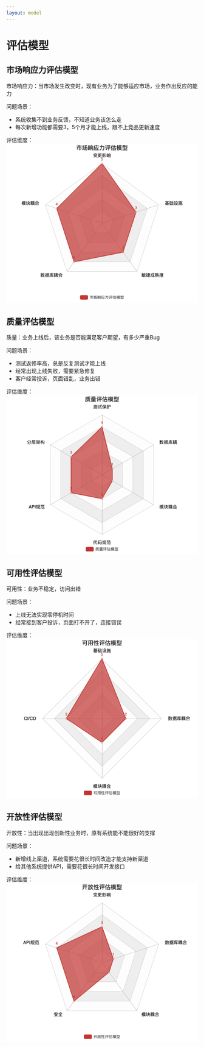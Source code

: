 ```yaml
---
layout: model
---
```


# 评估模型

## 市场响应力评估模型
市场响应力：当市场发生改变时，现有业务为了能够适应市场，业务作出反应的能力

问题场景：
- 系统收集不到业务反馈，不知道业务该怎么走
- 每次新增功能都需要3，5个月才能上线，跟不上竞品更新速度

评估维度：
![市场响应力评估模型](images/market.png)

## 质量评估模型
质量：业务上线后，该业务是否能满足客户期望，有多少严重Bug

问题场景：
- 测试返修率高，总是反复测试才能上线
- 经常出现上线失败，需要紧急修复
- 客户经常投诉，页面错乱，业务出错

评估维度：
![质量评估模型](images/quality.png)

## 可用性评估模型
可用性：业务不稳定，访问出错

问题场景：
- 上线无法实现零停机时间
- 经常接到客户投诉，页面打不开了，连接错误

评估维度：
![可用性评估模型](images/reliability.png)

## 开放性评估模型
开放性：当出现出现创新性业务时，原有系统能不能很好的支撑

问题场景：
- 新增线上渠道，系统需要花很长时间改造才能支持新渠道
- 给其他系统提供API，需要花很长时间开发接口

评估维度：
![开放性评估模型](images/openable.png)